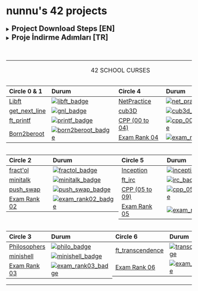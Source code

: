 # **nunnu's 42 projects**
<details>
<summary><span style="font-size:20px; font-weight:bold;"> Project Download Steps [EN]</span></summary><br>
To clone the repo you want to your own computer, make the following changes to the command line and write it to your terminal. Write the specified fields between the < and > signs.

* branch-name : Specifies which branch to clone (for example: push_swap)
* repo-link : GitHub repository URL (for example: https://github.com/nisaunnu/42_School_Curses.git)

```bash
git clone --branch <branch-name> --single-branch <repo-link>
```

Example:
```bash
git clone --branch push_swap --single-branch https://github.com/nisaunnu/42_School_Curses.git
```
<br>
</details>
<details>
<summary><span style="font-size:20px; font-weight:bold;"> Proje İndirme Adımları [TR]</span></summary><br>
İstediğiniz repo'yu kendi bilgisayarınıza clone'layabilmek için aşağıdaki komut satırında düzenlemeler yaparak terminalinize yazın. < ve > işaretleri arasındaki yerlere belirtilenleri yazınız.

* branch-adi : Hangi branch’i klonlayacağını belirtir (örneğin: push_swap)
* repo-linki : GitHub repository URL’si (örneğin: https://github.com/nisaunnu/42_School_Curses.git)

```bash
git clone --branch <branch-adi> --single-branch <repo-linki>
```

Örnek:
```bash
git clone --branch push_swap --single-branch https://github.com/nisaunnu/42_School_Curses.git
```
</details>
<br></br>

<table width="100%" align="center">
<tr style="display:flex; justify-content:space-around; paddind:0;">
<td colspan="3" style="padding:0; margin:0; text-align:center;">
	<p align="center">42 SCHOOL CURSES</p>
</td></tr>

<tr style="display:flex; justify-content:space-around; paddind:0;">
<td style="padding:0; margin:0;">

| Circle 0 & 1                                | Durum                                        |
| :-                                          | :-                                           |
| [Libft][libft_tree]                         | [![libft_badge]][libft_tree]                 |
| [get_next_line][gnl_tree]                   | [![gnl_badge]][gnl_tree]                     |
| [ft_printf][printf_tree]                    | [![printf_badge]][printf_tree]               |
| [Born2beroot][born2beroot_tree]             | [![born2beroot_badge]][born2beroot_tree]     |

</td><td style="padding:0; margin:0;">

| Circle 4                                    | Durum                                        |
| :-                                          | :-                                           |
| [NetPractice][net_practice_tree]            | [![net_practice_badge]][net_practice_tree]   |
| [cub3D][cub3d_tree]                         | [![cub3d_badge]][cub3d_tree]                 |
| [CPP (00 to 04)][cpp_00_to_04_tree]         | [![cpp_00_to_04_badge]][cpp_00_to_04_tree]   |
| [Exam Rank 04][exam_rank04_tree]            | [![exam_rank04_badge]][exam_rank04_tree]     |

</td></tr>

<tr style="display:flex; justify-content:space-around; paddind:0;">
<td style="padding:0; margin:0;">

| Circle 2                                    | Durum                                        |
| :-                                          | :-                                           |
| [fract'ol][fractol_tree]                    | [![fractol_badge]][fractol_tree]             |
| [minitalk][minitalk_tree]                   | [![minitalk_badge]][minitalk_tree]           |
| [push_swap][push_swap_tree]                 | [![push_swap_badge]][push_swap_tree]         |
| [Exam Rank 02][exam_rank02_tree]            | [![exam_rank02_badge]][exam_rank02_tree]     |

</td><td style="padding:0; margin:0;">

| Circle 5                                    | Durum                                        |
| :-                                          | :-                                           |
| [Inception][inception_tree]                 | [![inception_badge]][inception_tree]         |
| [ft_irc][irc_tree]                          | [![irc_badge]][irc_tree]                     |
| [CPP (05 to 09)][cpp_05_to_09_tree]         | [![cpp_05_to_09_badge]][cpp_05_to_09_tree]   |
| [Exam Rank 05][exam_rank05_tree]            | [![exam_rank05_badge]][exam_rank05_tree]     |

</td></tr>

<tr style="display:flex; justify-content:space-around; paddind:0;">
<td style="padding:0; margin:0;">

| Circle 3                                    | Durum                                        |
| :-                                          | :-                                           |
| [Philosophers][philo_tree]                  | [![philo_badge]][philo_tree]                 |
| [minishell][minishell_tree]                 | [![minishell_badge]][minishell_tree]         |
| [Exam Rank 03][exam_rank03_tree]            | [![exam_rank03_badge]][exam_rank03_tree]     |

</td><td style="padding:0; margin:0;">

| Circle 6                                    | Durum                                        |
| :-                                          | :-                                           |
| [ft_transcendence][transcendence_tree]      | [![transcendence_badge]][transcendence_tree] |
| [Exam Rank 06][exam_rank06_tree]            | [![exam_rank06_badge]][exam_rank06_tree]     |

</td></tr>

[libft_tree]: https://github.com/nisaunnu/42_School_Curses/tree/libft
[libft_badge]: https://custom-icon-badges.demolab.com/badge/✔%EF%B8%8E%20125%20/%20100-02b331.svg?&style=for-the-badge&color=018f27
[gnl_tree]: https://github.com/nisaunnu/42_School_Curses/tree/get_next_line
[gnl_badge]: https://custom-icon-badges.demolab.com/badge/✔%EF%B8%8E%20112%20/%20100-02b331.svg?&style=for-the-badge&color=018f27
[printf_tree]: https://github.com/nisaunnu/42_School_Curses/tree/ft_printf
[printf_badge]: https://custom-icon-badges.demolab.com/badge/✔%EF%B8%8E%20100%20/%20100-02b331.svg?&style=for-the-badge&color=018f27
[born2beroot_tree]: https://github.com/nisaunnu/42_School_Curses/tree/born2beroot
[born2beroot_badge]: https://custom-icon-badges.demolab.com/badge/✔%20%EF%B8%8E%2080%20/%20100-017520.svg?&style=for-the-badge&color=018f27

[fractol_tree]: https://github.com/nisaunnu/42_School_Curses/tree/fractol
[fractol_badge]:https://custom-icon-badges.demolab.com/badge/✔%EF%B8%8E%20125%20/%20100-02b331.svg?&style=for-the-badge&color=018f27
[push_swap_tree]: https://github.com/nisaunnu/42_School_Curses/tree/push_swap
[push_swap_badge]: https://custom-icon-badges.demolab.com/badge/✔%EF%B8%8E%20125%20/%20100-02b331.svg?&style=for-the-badge&color=018f27
[minitalk_tree]: https://github.com/nisaunnu/42_School_Curses/tree/minitalk
[minitalk_badge]: https://custom-icon-badges.demolab.com/badge/✔%EF%B8%8E%20100%20/%20100-02b331.svg?&style=for-the-badge&color=018f27
[exam_rank02_tree]: https://github.com/nisaunnu/42_School_Curses/tree/exam_rank02
[exam_rank02_badge]: https://custom-icon-badges.demolab.com/badge/✔%EF%B8%8E%20100%20/%20100-02b331.svg?&style=for-the-badge&color=018f27

[philo_tree]: https://github.com/nisaunnu/42_School_Curses/tree/philosophers
[philo_badge]: https://custom-icon-badges.demolab.com/badge/✔%EF%B8%8E%20100%20/%20100-02b331.svg?&style=for-the-badge&color=018f27
[minishell_tree]: https://github.com/nisaunnu/42_School_Curses/tree/minishell
[minishell_badge]: https://custom-icon-badges.demolab.com/badge/✔%EF%B8%8E%20103%20/%20100-02b331.svg?&style=for-the-badge&color=018f27
[exam_rank03_tree]: https://github.com/nisaunnu/42_School_Curses/tree/exam_rank03
[exam_rank03_badge]: https://custom-icon-badges.demolab.com/badge/✔%EF%B8%8E%20100%20/%20100-02b331.svg?&style=for-the-badge&color=018f27

[net_practice_tree]: https://github.com/nisaunnu/42_School_Curses/tree/net_practice
[net_practice_badge]:https://custom-icon-badges.demolab.com/badge/✔%EF%B8%8E%20100%20/%20100-02b331.svg?&style=for-the-badge&color=018f27
[cub3d_tree]: https://github.com/nisaunnu/42_School_Curses/tree/main
[cub3d_badge]: https://custom-icon-badges.demolab.com/badge/✔%EF%B8%8E%20105%20/%20100-02b331.svg?&style=for-the-badge&color=018f27
[cpp_00_to_04_tree]: https://github.com/nisaunnu/42_School_Curses/tree/cpp_part_one
[cpp_00_to_04_badge]: https://custom-icon-badges.demolab.com/badge/%20CPP%20(Part%201)-02b331.svg?&style=for-the-badge&color=7E0080
[exam_rank04_tree]: https://github.com/nisaunnu/42_School_Curses/tree/exam_rank04
[exam_rank04_badge]: https://custom-icon-badges.demolab.com/badge/✔%EF%B8%8E%20100%20/%20100-02b331.svg?&style=for-the-badge&color=018f27

[inception_tree]: https://github.com/nisaunnu/42_School_Curses/tree/inception
[inception_badge]: https://custom-icon-badges.demolab.com/badge/✔%EF%B8%8E%20100%20/%20100-02b331.svg?&style=for-the-badge&color=018f27
[irc_tree]: https://github.com/nisaunnu/42_School_Curses/tree/ft_irc
[irc_badge]: https://custom-icon-badges.demolab.com/badge/✔%EF%B8%8E%20125%20/%20100-02b331.svg?&style=for-the-badge&color=018f27
[cpp_05_to_09_tree]: https://github.com/nisaunnu/42_School_Curses/tree/cpp_part_two
[cpp_05_to_09_badge]: https://custom-icon-badges.demolab.com/badge/%20CPP%20(Part%202)-02b331.svg?&style=for-the-badge&color=7E0080
[exam_rank05_tree]: https://github.com/nisaunnu/42_School_Curses/tree/exam_rank05
[exam_rank05_badge]: https://custom-icon-badges.demolab.com/badge/✔%EF%B8%8E%20100%20/%20100-02b331.svg?&style=for-the-badge&color=018f27

[transcendence_tree]: https://github.com/nisaunnu/42_School_Curses/tree/ft_transcendence
[transcendence_badge]: https://custom-icon-badges.demolab.com/badge/in%20progress-02b331.svg?&style=for-the-badge&color=ffffff
[exam_rank06_tree]: https://github.com/nisaunnu/42_School_Curses/tree/exam_rank06
[exam_rank06_badge]: https://custom-icon-badges.demolab.com/badge/✔%EF%B8%8E%20100%20/%20100-02b331.svg?&style=for-the-badge&color=018f27

</table>

